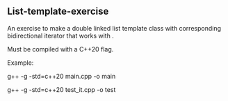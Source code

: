 ## List-template-exercise

An exercise to make a double linked list template class with corresponding bidirectional iterator that works with <algorithm>.

Must be compiled with a C++20 flag.

Example:
  
g++ -g -std=c++20 main.cpp -o main
  
g++ -g -std=c++20 test_it.cpp -o test
